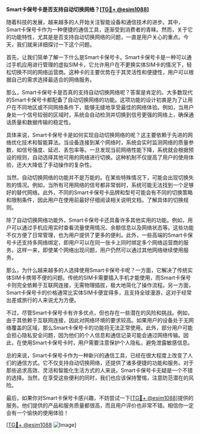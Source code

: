 **Smart卡保号卡是否支持自动切换网络？[[TG💪+ @esim1088](https://t.me/s/esim1088)]**

随着科技的发展，越来越多的人开始关注智能设备和通信技术的进步。其中，Smart卡保号卡作为一种便捷的通信工具，逐渐受到消费者的青睐。然而，关于它的功能特性，尤其是是否支持自动切换网络的问题，一直是用户关心的重点。今天，我们就来详细探讨一下这个问题。

首先，让我们简单了解一下什么是Smart卡保号卡。Smart卡保号卡是一种可以通过手机应用进行管理的虚拟SIM卡，它允许用户在不更换实体SIM卡的情况下，轻松切换不同的网络运营商。这种卡的主要优势在于其灵活性和便捷性，用户可以根据自己的需求选择最适合的网络服务。

那么，Smart卡保号卡是否真的支持自动切换网络呢？答案是肯定的。大多数现代的Smart卡保号卡都配备了自动切换网络的功能。这项功能的设计初衷是为了让用户在不同地区或不同网络条件下，能够无缝地享受最佳的网络体验。例如，当用户身处一个信号较弱的区域时，系统会自动检测并切换到信号更强的网络上，确保通话质量和数据传输的稳定性。

具体来说，Smart卡保号卡是如何实现自动切换网络的呢？这主要依赖于先进的网络优化技术和智能算法。当设备连接到某个网络时，系统会实时监测网络的质量参数，如信号强度、延迟、丢包率等。一旦发现当前网络性能下降，系统就会根据预设的规则，自动选择其他可用的网络进行切换。这种机制不仅提高了用户的使用体验，还大大降低了手动操作的复杂性。

当然，自动切换网络的功能并不是万能的。在某些特殊情况下，可能会出现切换失败的情况。例如，当所有可用网络的信号都非常弱时，系统可能无法找到一个足够好的替代网络。此外，不同的Smart卡保号卡品牌和型号可能会有不同的切换策略和限制条件，因此用户在使用前最好仔细阅读相关说明文档，了解具体的切换规则。

除了自动切换网络功能外，Smart卡保号卡还具备许多其他实用的功能。例如，用户可以通过手机应用实时查看流量使用情况、余额信息以及网络状态等。这些功能不仅方便了日常管理，也为用户提供了更多的便利。此外，一些高端的Smart卡保号卡还支持多网络绑定，即用户可以在同一张卡上同时绑定多个网络运营商的服务。这样一来，即使某个网络出现问题，用户仍然可以通过其他网络继续使用服务。

那么，为什么越来越多的人选择使用Smart卡保号卡呢？一方面，它解决了传统实体SIM卡携带不便的问题。传统的SIM卡需要插入手机才能使用，而Smart卡保号卡则完全依赖于互联网连接，无需物理插拔，极大地简化了操作流程。另一方面，Smart卡保号卡的价格通常比实体SIM卡便宜得多，且支持全球漫游，这对于经常出差或旅行的人来说尤为方便。

不过，尽管Smart卡保号卡有许多优点，但也存在一些潜在的风险和挑战。例如，由于其依赖于互联网连接，因此对网络环境的要求较高。如果用户的设备处于无网络覆盖的区域，那么Smart卡保号卡的功能将无法正常使用。此外，部分用户可能会担心隐私安全问题，因为他们的个人信息和通信记录可能会通过网络传输。因此，在使用Smart卡保号卡时，用户需要注意保护个人隐私，避免泄露敏感信息。

总的来说，Smart卡保号卡作为一种新兴的通信工具，已经在很大程度上改变了人们的通信方式。它不仅支持自动切换网络，还提供了诸多便捷的功能和服务。对于那些追求高效、灵活和智能化生活方式的人来说，Smart卡保号卡无疑是一个不错的选择。当然，在享受这些便利的同时，我们也应该保持警惕，注意防范潜在的风险。

最后，如果你对Smart卡保号卡感兴趣，不妨尝试一下[[TG💪+ @esim1088](https://t.me/s/esim1088)]提供的服务。他们提供的产品和服务质量都很高，而且用户评价也非常不错。相信你一定会有一个愉快的使用体验！

[[TG💪+ @esim1088](https://t.me/s/esim1088) ![Image](https://i.postimg.cc/4NQfJmqS/Snipaste-2025-05-13-00-14-12.png)]